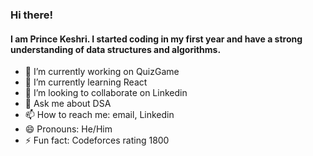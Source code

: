 ### Hi there! 

#### I am Prince Keshri. I started coding in my first year and have a strong understanding of data structures and algorithms.

- 🔭 I’m currently working on QuizGame
- 🌱 I’m currently learning React
- 👯 I’m looking to collaborate on Linkedin
- 💬 Ask me about DSA
- 📫 How to reach me: email, Linkedin
- 😄 Pronouns: He/Him
- ⚡ Fun fact: Codeforces rating 1800
